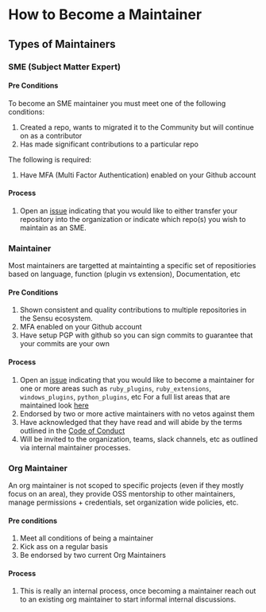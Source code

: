 # How to Become a Maintainer

## Types of Maintainers

### SME (Subject Matter Expert)

#### Pre Conditions
To become an SME maintainer you must meet one of the following conditions:
1. Created a repo, wants to migrated it to the Community but will continue on as a contributor
1. Has made significant contributions to a particular repo

The following is required:
1. Have MFA (Multi Factor Authentication) enabled on your Github account

#### Process

1. Open an [issue](https://github.com/sensu-plugins/community/issues/new) indicating that you would like to either transfer your repository into the organization or indicate which repo(s) you wish to maintain as an SME.

### Maintainer

Most maintainers are targetted at maintainting a specific set of repositiories based on language, function (plugin vs extension), Documentation, etc

#### Pre Conditions

1. Shown consistent and quality contributions to multiple repositories in the Sensu ecosystem.
1. MFA enabled on your Github account
1. Have setup PGP with github so you can sign commits to guarantee that your commits are your own


#### Process

1. Open an [issue](https://github.com/sensu-plugins/community/issues/new) indicating that you would like to become a maintainer for one or more areas such as `ruby_plugins`, `ruby_extensions`, `windows_plugins`, `python_plugins`, etc For a full list areas that are maintained look [here](https://github.com/sensu-plugins/community#maintained-areas)
1. Endorsed by two or more active maintainers with no vetos against them
1. Have acknowledged that they have read and will abide by the terms outlined in the [Code of Conduct](https://sensu.io/conduct)
1. Will be invited to the organization, teams, slack channels, etc as outlined via internal maintainer processes.

### Org Maintainer

An org maintainer is not scoped to specific projects (even if they mostly focus on an area), they provide OSS mentorship to other maintainers, manage permissions + credentials, set organization wide policies, etc.

#### Pre conditions

1. Meet all conditions of being a maintainer
1. Kick ass on a regular basis
1. Be endorsed by two current Org Maintainers

#### Process

1. This is really an internal process, once becoming a maintainer reach out to an existing org maintainer to start informal internal discussions.

